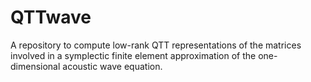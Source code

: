 # QTTwave
A repository to compute low-rank QTT representations of the matrices involved in a symplectic finite element approximation of the one-dimensional acoustic wave equation.
